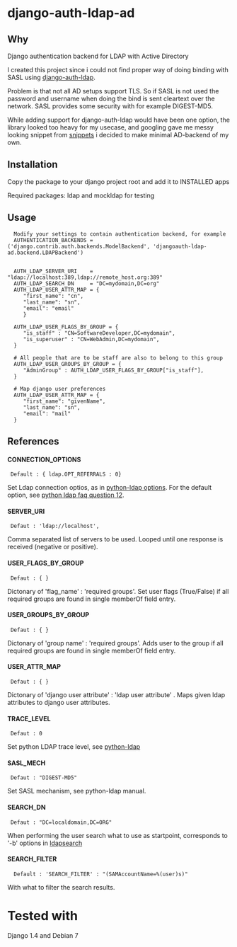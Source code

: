 django-auth-ldap-ad
===================


## Why
Django authentication backend for LDAP with Active Directory

I created this project since i could not find proper way of doing binding with SASL using  [django-auth-ldap](https://pythonhosted.org/django-auth-ldap/).

Problem is that not all AD setups support TLS. So if SASL is not used the password and username when doing the bind is sent cleartext over the network. SASL provides some security with for example DIGEST-MD5.

While adding support for django-auth-ldap would have been one option, the library looked too heavy for my usecase, and googling gave me messy looking snippet from [snippets](https://djangosnippets.org/snippets/501/) i decided to make minimal AD-backend of my own.


## Installation
Copy the package to your django project root and add it to INSTALLED apps

Required packages: ldap and mockldap for testing

## Usage

      Modify your settings to contain authentication backend, for example
      AUTHENTICATION_BACKENDS = ('django.contrib.auth.backends.ModelBackend', 'djangoauth-ldap-ad.backend.LDAPBackend')
      

      AUTH_LDAP_SERVER_URI    = "ldap://localhost:389,ldap://remote_host.org:389"
      AUTH_LDAP_SEARCH_DN     = "DC=mydomain,DC=org"
      AUTH_LDAP_USER_ATTR_MAP = {
         "first_name": "cn",
         "last_name": "sn",
         "email": "email"
         }

      AUTH_LDAP_USER_FLAGS_BY_GROUP = {
         "is_staff" : "CN=SoftwareDeveloper,DC=mydomain",
         "is_superuser" : "CN=WebAdmin,DC=mydomain",
      }
      
      # All people that are to be staff are also to belong to this group  
      AUTH_LDAP_USER_GROUPS_BY_GROUP = {
         "AdminGroup" : AUTH_LDAP_USER_FLAGS_BY_GROUP["is_staff"],
      }
      
      # Map django user preferences
      AUTH_LDAP_USER_ATTR_MAP = {
         "first_name": "givenName",
         "last_name": "sn",
         "email": "mail"
      }


## References

#### CONNECTION_OPTIONS
     Default : { ldap.OPT_REFERRALS : 0} 
  
Set Ldap connection optios, as in [python-ldap options](http://www.python-ldap.org/doc/html/ldap.html#options).
For the default option, see [python ldap faq question 12](http://www.python-ldap.org/faq.shtml).


#### SERVER_URI
     Defaut : 'ldap://localhost',
Comma separated list of servers to be used. Looped until one response is received (negative or positive).

#### USER_FLAGS_BY_GROUP
     Defaut : { }
Dictonary of 'flag_name' : 'required groups'. Set user flags (True/False) if all required groups are found in single memberOf field entry.

#### USER_GROUPS_BY_GROUP
     Defaut : { }
Dictonary of 'group name' : 'required groups'. Adds user to the group  if all required groups are found in single memberOf field entry.



#### USER_ATTR_MAP
     Defaut : { }
Dictonary of 'django user attribute' : 'ldap user attribute' . Maps given ldap attributes to django user attributes.


#### TRACE_LEVEL
     Defaut : 0
Set python LDAP trace level, see [python-ldap](http://www.python-ldap.org/doc/html/ldap.html)

#### SASL_MECH
     Defaut : "DIGEST-MD5"
Set SASL mechanism, see python-ldap manual.


#### SEARCH_DN
     Defaut : "DC=localdomain,DC=ORG"
When performing the user search what to use as startpoint, corresponds to '-b' options in [ldapsearch](http://linux.die.net/man/1/ldapsearch)
     
#### SEARCH_FILTER   
      Default : 'SEARCH_FILTER' : "(SAMAccountName=%(user)s)"
With what to filter the search results.

# Tested with

Django 1.4 and Debian 7








